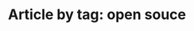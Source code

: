 ---
layout: blog_by_tag
title: 'Article by tag: open souce'
tag: open source
permalink: /blog/tag/open-source/
---